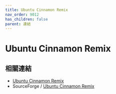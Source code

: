 ```yaml
---
title: Ubuntu Cinnamon Remix
nav_order: 9012
has_children: false
parent: 連結
---
```



# Ubuntu Cinnamon Remix

## 相關連結

* [Ubuntu Cinnamon Remix](https://ubuntucinnamon.org/)
* SourceForge / [Ubuntu Cinnamon Remix](https://sourceforge.net/projects/ubuntu-cinnamon-remix/)
